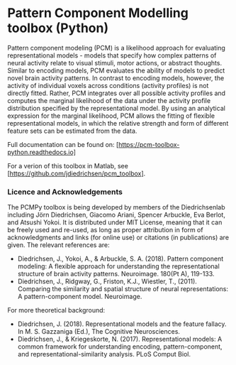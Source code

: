 # Pattern Component Modelling toolbox (Python)

Pattern component modeling (PCM) is a likelihood approach for evaluating representational models - models that specify how complex patterns of neural activity relate to visual stimuli, motor actions, or abstract thoughts. Similar to encoding models, PCM evaluates the ability of models to predict novel brain activity patterns. In contrast to encoding models, however, the activity of individual voxels across conditions (activity profiles) is not directly fitted. Rather, PCM integrates over all possible activity profiles and computes the marginal likelihood of the data under the activity profile distribution specified by the representational model. By using an analytical expression for the marginal likelihood, PCM allows the fitting of flexible representational models, in which the relative strength and form of different feature sets can be estimated from the data.

Full documentation can be found on:
[https://pcm-toolbox-python.readthedocs.io]

For a verion of this toolbox in Matlab, see [https://github.com/jdiedrichsen/pcm_toolbox].

### Licence and Acknowledgements
The PCMPy toolbox is being developed by members of the Diedrichsenlab including Jörn Diedrichsen, Giacomo Ariani, Spencer Arbuckle, Eva Berlot, and Atsushi Yokoi. It is distributed under MIT License, meaning that it can be freely used and re-used, as long as proper attribution in form of acknowledgments and links (for online use) or citations (in publications) are given. The relevant references are:

* Diedrichsen, J., Yokoi, A., & Arbuckle, S. A. (2018). Pattern component modeling: A flexible approach for understanding the representational structure of brain activity patterns. Neuroimage. 180(Pt A), 119-133.
* Diedrichsen, J., Ridgway, G., Friston, K.J., Wiestler, T., (2011). Comparing the similarity and spatial structure of neural representations: A pattern-component model. Neuroimage.

For more theoretical background: 

* Diedrichsen, J. (2018). Representational models and the feature fallacy. In M. S. Gazzaniga (Ed.), The Cognitive Neurosciences.
* Diedrichsen, J., & Kriegeskorte, N. (2017). Representational models: A common framework for understanding encoding, pattern-component, and representational-similarity analysis. PLoS Comput Biol.


